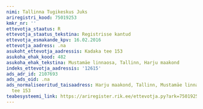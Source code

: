 ```yaml
---
nimi: Tallinna Tugikeskus Juks
ariregistri_kood: 75019253
kmkr_nr: ''
ettevotja_staatus: R
ettevotja_staatus_tekstina: Registrisse kantud
ettevotja_esmakande_kpv: 16.02.2016
ettevotja_aadress: .na
asukoht_ettevotja_aadressis: Kadaka tee 153
asukoha_ehak_kood: 482
asukoha_ehak_tekstina: Mustamäe linnaosa, Tallinn, Harju maakond
indeks_ettevotja_aadressis: '12615'
ads_adr_id: 2107693
ads_ads_oid: .na
ads_normaliseeritud_taisaadress: Harju maakond, Tallinn, Mustamäe linnaosa, Kadaka
  tee 153
teabesysteemi_link: https://ariregister.rik.ee/ettevotja.py?ark=75019253&ref=rekvisiidid
---
```


